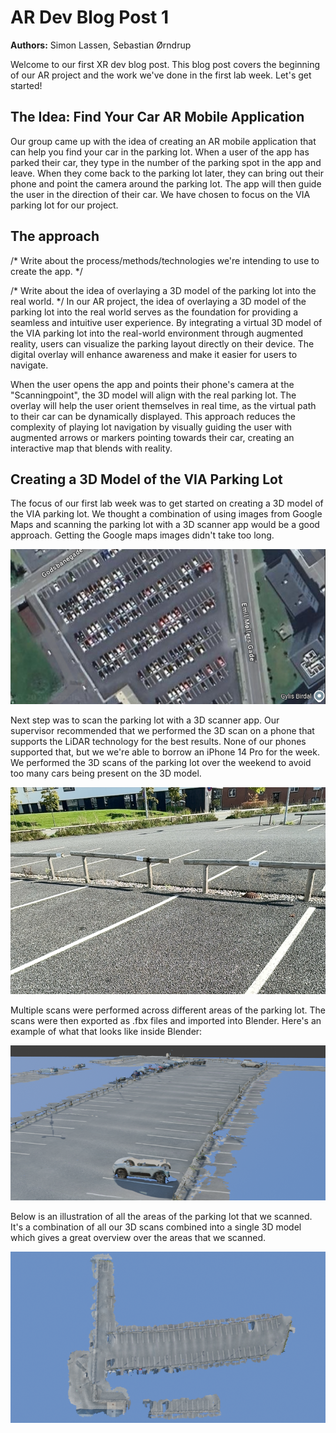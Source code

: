 # AR Dev Blog Post 1
**Authors:** Simon Lassen, Sebastian Ørndrup

Welcome to our first XR dev blog post. This blog post covers the beginning of our AR project and the work we've done in the first lab week. Let's get started!

## The Idea: Find Your Car AR Mobile Application
Our group came up with the idea of creating an AR mobile application that can help you find your car in the parking lot.
When a user of the app has parked their car, they type in the number of the parking spot in the app and leave.
When they come back to the parking lot later, they can bring out their phone and point the camera around the parking lot.
The app will then guide the user in the direction of their car.
We have chosen to focus on the VIA parking lot for our project.

## The approach
/* Write about the process/methods/technologies we're intending to use to create the app. */

/* Write about the idea of overlaying a 3D model of the parking lot into the real world. */
In our AR project, the idea of overlaying a 3D model of the parking lot into the real world serves as the foundation for providing a seamless and intuitive user experience. By integrating a virtual 3D model of the VIA parking lot into the real-world environment through augmented reality, users can visualize the parking layout directly on their device. The digital overlay will enhance awareness and make it easier for users to navigate.


When the user opens the app and points their phone's camera at the "Scanningpoint", the 3D model will align with the real parking lot. The overlay will help the user orient themselves in real time, as the virtual path to their car can be dynamically displayed. This approach reduces the complexity of playing lot navigation by visually guiding the user with augmented arrows or markers pointing towards their car, creating an interactive map that blends with reality.

## Creating a 3D Model of the VIA Parking Lot
The focus of our first lab week was to get started on creating a 3D model of the VIA parking lot.
We thought a combination of using images from Google Maps and scanning the parking lot with a 3D scanner app would be a good approach.
Getting the Google maps images didn't take too long.

![The VIA parking lot as seen from Google maps.](media/via-parking-lot-google-maps.png)

Next step was to scan the parking lot with a 3D scanner app.
Our supervisor recommended that we performed the 3D scan on a phone that supports the LiDAR technology for the best results.
None of our phones supported that, but we we're able to borrow an iPhone 14 Pro for the week.
We performed the 3D scans of the parking lot over the weekend to avoid too many cars being present on the 3D model.

![The VIA parking lot in real life](media/via-parking-lot-irl.png)

Multiple scans were performed across different areas of the parking lot. The scans were then exported as .fbx files and imported into Blender. Here's an example of what that looks like inside Blender:

![Close-up of the VIA parking lot 3D scans](media/via-parking-lot-3d-scans-close-up.png)

Below is an illustration of all the areas of the parking lot that we scanned.
It's a combination of all our 3D scans combined into a single 3D model which gives a great overview over the areas that we scanned.

![Combined overview of the VIA parking lot 3D scans](media/via-parking-lot-3d-scans-overview.png)


